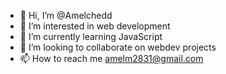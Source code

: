 - 👋 Hi, I’m @Amelchedd
- 👀 I’m interested in web development
- 🌱 I’m currently learning JavaScript
- 💞️ I’m looking to collaborate on webdev projects
- 📫 How to reach me amelm2831@gmail.com

<!---
Amelchedd/Amelchedd is a ✨ special ✨ repository because its `README.md` (this file) appears on your GitHub profile.
You can click the Preview link to take a look at your changes.
--->

